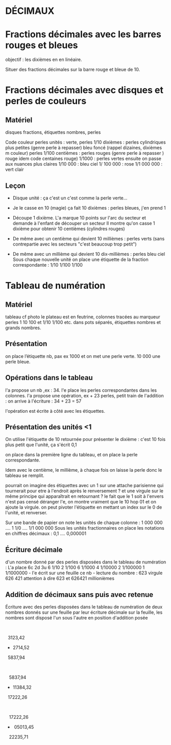 DÉCIMAUX
========

Fractions décimales avec les barres rouges et bleues
====================================================

objectif : les dixièmes en en linéaire.

Situer des fractions décimales sur la barre rouge et bleue de 10.

Fractions décimales avec disques et perles de couleurs
======================================================

Matériel
--------

disques fractions, étiquettes nombres, perles

Code couleur perles unités : verte, perles 1/10 dixièmes : perles cylindriques plus petites (genre perle à repasser) bleu foncé (rappel dizaines, dixièmes m couleur) perles 1/100 centièmes : perles rouges (genre perle à repasser ) rouge idem code centaines rouge) 1/1000 : perles vertes ensuite on passe aux nuances plus claires 1/10 000 : bleu ciel 1/ 100 000 : rose 1/1 000 000 : vert clair

Leçon
-----

-   Disque unité : ça c'est un c'est comme la perle verte...

-   Je le casse en 10 (magie) ça fait 10 dixièmes : perles bleues, j'en prend 1

-   Découpe 1 dixième. L'a marque 10 points sur l'arc du secteur et demande à l'enfant de découper un secteur Il montre qu'on casse 1 dixième pour obtenir 10 centièmes (cylindres rouges)

-   De même avec un centième qui devient 10 millièmes : perles verts (sans contrepartie avec les secteurs "c'est beaucoup trop petit")

-   De même avec un millième qui devient 10 dix-millièmes : perles bleu ciel Sous chaque nouvelle unité on place une étiquette de la fraction correspondante : 1/10 1/100 1/100

Tableau de numération
=====================

Matériel
--------

tableau cf photo le plateau est en feutrine, colonnes tracées au marqueur perles 1 10 100 et 1/10 1/100 etc. dans pots séparés, étiquettes nombres et grands nombres.

Présentation
------------

on place l’étiquette nb, pax ex 1000 et on met une perle verte. 10 000 une perle bleue.

Opérations dans le tableau
--------------------------

l'a propose un nb ,ex : 34. l'e place les perles correspondantes dans les colonnes. l'a propose une opération, ex + 23 perles, petit train de l'addition : on arrive à l'écriture : 34 + 23 = 57

l'opération est écrite à côté avec les étiquettes.

Présentation des unités &lt;1
-----------------------------

On utilise l'étiquette de 10 retournée pour présenter le dixième : c'est 10 fois plus petit que l'unité, ça s'écrit 0,1

on place dans la première ligne du tableau, et on place la perle correspondante.

Idem avec le centième, le millième, à chaque fois on laisse la perle donc le tableau se remplit.

pourrait on imagine des étiquettes avec un 1 sur une attache parisienne qui tournerait pour etre à l'endroit après le renversement ? et une virgule sur le même principe qui apparaîtrait en retournant ? le fait que le 1 soit à l'envers n'est pas censé déranger l'e, on montre vraiment que le 10 hop 01 et on ajoute la virgule. on peut pivoter l'étiquette en mettant un index sur le 0 de l'unité, et renverser.

Sur une bande de papier on note les unités de chaque colonne : 1 000 000 .... 1 1/0 .... 1/1 000 000 Sous les unités fractionnaires on place les notations en chiffres décimaux : 0,1 .... 0,000001

Écriture décimale
-----------------

d'un nombre donné par des perles disposées dans le tableau de numération : L'a place 6c 2d 3u 6 1/10 2 1/100 6 1/1000 4 1/10000 2 1/100000 1 1/1000000 - l'e écrit sur une feuille ce nb - lecture du nombre : 623 virgule 626 421 attention à dire 623 et 626421 millionièmes

Addition de décimaux sans puis avec retenue
-------------------------------------------

Écriture avec des perles disposées dans le tableau de numération de deux nombres donnés sur une feuille par leur écriture décimale sur la feuille, les nombres sont disposé l'un sous l'autre en position d'addition posée

 

  3123,42

+ 2714,52

  5837,94

 

   5837,94

+ 11384,32

  17222,26

 

   17222,26

+  05013,45

   22235,71
